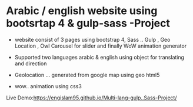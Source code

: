 # Arabic / english website using bootsrtap 4 & gulp-sass -Project
- website consist of 3 pages using bootstrap 4, Sass .. Gulp , Geo Location , Owl Carousel for slider and finally WoW animation generator 


- Supported two languages arabic & english using object for translating and direction 


- Geolocation ... generated from google map using geo html5 


- wow.. animation using css3 



Live Demo:https://engislam95.github.io/Multi-lang-gulp..Sass-Project/
